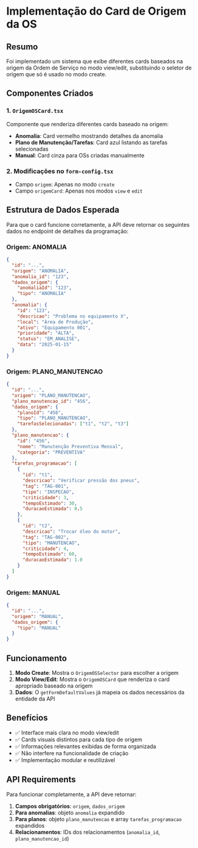 # Implementação do Card de Origem da OS

## Resumo

Foi implementado um sistema que exibe diferentes cards baseados na origem da Ordem de Serviço no modo view/edit, substituindo o seletor de origem que só é usado no modo create.

## Componentes Criados

### 1. `OrigemOSCard.tsx`
Componente que renderiza diferentes cards baseado na origem:
- **Anomalia**: Card vermelho mostrando detalhes da anomalia
- **Plano de Manutenção/Tarefas**: Card azul listando as tarefas selecionadas
- **Manual**: Card cinza para OSs criadas manualmente

### 2. Modificações no `form-config.tsx`
- Campo `origem`: Apenas no modo `create`
- Campo `origemCard`: Apenas nos modos `view` e `edit`

## Estrutura de Dados Esperada

Para que o card funcione corretamente, a API deve retornar os seguintes dados no endpoint de detalhes da programação:

### Origem: ANOMALIA
```json
{
  "id": "...",
  "origem": "ANOMALIA",
  "anomalia_id": "123",
  "dados_origem": {
    "anomaliaId": "123",
    "tipo": "ANOMALIA"
  },
  "anomalia": {
    "id": "123",
    "descricao": "Problema no equipamento X",
    "local": "Área de Produção",
    "ativo": "Equipamento 001",
    "prioridade": "ALTA",
    "status": "EM_ANALISE",
    "data": "2025-01-15"
  }
}
```

### Origem: PLANO_MANUTENCAO
```json
{
  "id": "...",
  "origem": "PLANO_MANUTENCAO",
  "plano_manutencao_id": "456",
  "dados_origem": {
    "planoId": "456",
    "tipo": "PLANO_MANUTENCAO",
    "tarefasSelecionadas": ["t1", "t2", "t3"]
  },
  "plano_manutencao": {
    "id": "456",
    "nome": "Manutenção Preventiva Mensal",
    "categoria": "PREVENTIVA"
  },
  "tarefas_programacao": [
    {
      "id": "t1",
      "descricao": "Verificar pressão dos pneus",
      "tag": "TAG-001",
      "tipo": "INSPECAO",
      "criticidade": 3,
      "tempoEstimado": 30,
      "duracaoEstimada": 0.5
    },
    {
      "id": "t2",
      "descricao": "Trocar óleo do motor",
      "tag": "TAG-002",
      "tipo": "MANUTENCAO",
      "criticidade": 4,
      "tempoEstimado": 60,
      "duracaoEstimada": 1.0
    }
  ]
}
```

### Origem: MANUAL
```json
{
  "id": "...",
  "origem": "MANUAL",
  "dados_origem": {
    "tipo": "MANUAL"
  }
}
```

## Funcionamento

1. **Modo Create**: Mostra o `OrigemOSSelector` para escolher a origem
2. **Modo View/Edit**: Mostra o `OrigemOSCard` que renderiza o card apropriado baseado na origem
3. **Dados**: O `getFormDefaultValues` já mapeia os dados necessários da entidade da API

## Benefícios

- ✅ Interface mais clara no modo view/edit
- ✅ Cards visuais distintos para cada tipo de origem
- ✅ Informações relevantes exibidas de forma organizada
- ✅ Não interfere na funcionalidade de criação
- ✅ Implementação modular e reutilizável

## API Requirements

Para funcionar completamente, a API deve retornar:

1. **Campos obrigatórios**: `origem`, `dados_origem`
2. **Para anomalias**: objeto `anomalia` expandido
3. **Para planos**: objeto `plano_manutencao` e array `tarefas_programacao` expandidos
4. **Relacionamentos**: IDs dos relacionamentos (`anomalia_id`, `plano_manutencao_id`)